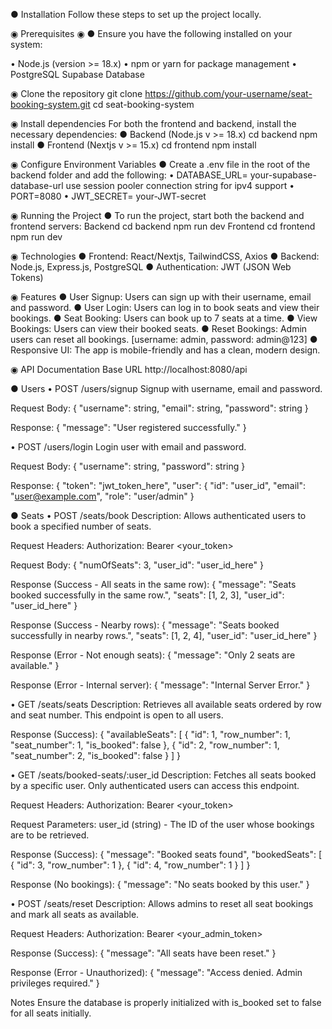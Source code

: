 ● Installation
  Follow these steps to set up the project locally.

◉ Prerequisites ◉
● Ensure you have the following installed on your system:

• Node.js (version >= 18.x)
• npm or yarn for package management
• PostgreSQL Supabase Database

◉ Clone the repository
    git clone https://github.com/your-username/seat-booking-system.git
    cd seat-booking-system

◉ Install dependencies
For both the frontend and backend, install the necessary dependencies:
● Backend (Node.js v >= 18.x)
    cd backend
    npm install
● Frontend (Nextjs v >= 15.x)
    cd frontend
    npm install


◉ Configure Environment Variables
● Create a .env file in the root of the backend folder and add the following:
    • DATABASE_URL= your-supabase-database-url use session pooler connection string for ipv4 support
    • PORT=8080
    • JWT_SECRET= your-JWT-secret


◉ Running the Project
● To run the project, start both the backend and frontend servers:
    Backend
        cd backend
        npm run dev
    Frontend
        cd frontend
        npm run dev

◉ Technologies
    ● Frontend: React/Nextjs, TailwindCSS, Axios
    ● Backend: Node.js, Express.js, PostgreSQL
    ● Authentication: JWT (JSON Web Tokens)


◉ Features
● User Signup: Users can sign up with their username, email and password.
● User Login: Users can log in to book seats and view their bookings.
● Seat Booking: Users can book up to 7 seats at a time.
● View Bookings: Users can view their booked seats.
● Reset Bookings: Admin users can reset all bookings. [username: admin, password: admin@123]
● Responsive UI: The app is mobile-friendly and has a clean, modern design.

◉ API Documentation
Base URL
http://localhost:8080/api

● Users
 • POST /users/signup
Signup with username, email and password.

Request Body:
    {
        "username": string,
        "email": string,
        "password": string
    }

Response:
    {
        "message": "User registered successfully."
    }

• POST /users/login
Login user with email and password.

Request Body:
    {
        "username": string,
        "password": string
    }

Response:
    {
        "token": "jwt_token_here",
        "user": {
        "id": "user_id",
        "email": "user@example.com",
        "role": "user/admin"
    }
    

● Seats
• POST /seats/book
Description:
Allows authenticated users to book a specified number of seats.

Request Headers:
Authorization: Bearer <your_token>

Request Body:
    {
        "numOfSeats": 3,
        "user_id": "user_id_here"
    }

Response (Success - All seats in the same row):
    {
        "message": "Seats booked successfully in the same row.",
        "seats": [1, 2, 3],
        "user_id": "user_id_here"
    }

Response (Success - Nearby rows):
    {
        "message": "Seats booked successfully in nearby rows.",
        "seats": [1, 2, 4],
        "user_id": "user_id_here"
    }

Response (Error - Not enough seats):
    {
        "message": "Only 2 seats are available."
    }

Response (Error - Internal server):
    {
         "message": "Internal Server Error."
    }

• GET /seats/seats
Description:
Retrieves all available seats ordered by row and seat number. This endpoint is open to all users.

Response (Success):
    {
        "availableSeats": [
    {
        "id": 1,
        "row_number": 1,
        "seat_number": 1,
        "is_booked": false
    },
    {
        "id": 2,
        "row_number": 1,
        "seat_number": 2,
        "is_booked": false
    }
    ]
    }


• GET /seats/booked-seats/:user_id
Description:
Fetches all seats booked by a specific user. Only authenticated users can access this endpoint.

Request Headers:
Authorization: Bearer <your_token>

Request Parameters:
user_id (string) - The ID of the user whose bookings are to be retrieved.

Response (Success):
    {
         "message": "Booked seats found",
  "bookedSeats": [
    {
      "id": 3,
      "row_number": 1
    },
    {
      "id": 4,
      "row_number": 1
    }
  ]
}

Response (No bookings):
    {
         "message": "No seats booked by this user."
    }

• POST /seats/reset
Description:
Allows admins to reset all seat bookings and mark all seats as available.

Request Headers:
Authorization: Bearer <your_admin_token>

Response (Success):
    {
        "message": "All seats have been reset."
    }

Response (Error - Unauthorized):
    {
        "message": "Access denied. Admin privileges required."
    }

Notes
Ensure the database is properly initialized with is_booked set to false for all seats initially.

